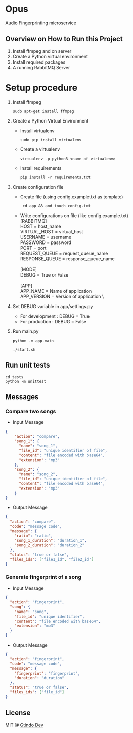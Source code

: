 # Opus

Audio Fingerprinting microservice

## Overview on How to Run this Project

1. Install ffmpeg and on server
2. Create a Python virtual environment
3. Install required packages
4. A running RabbitMQ Server

# Setup procedure
1. Install ffmpeg
    ````shell script
    sudo apt-get install ffmpeg
2. Create a Python Virtual Environment
    - Install virtualenv
        ````shell script
        sudo pip install virtualenv

    - Create a virtualenv
        ````shell script
        virtualenv -p python3 <name of virtualenv>

    - Install requirements
        ````shell script
        pip install -r requirements.txt

3. Create configuration file
    - Create file (using config.example.txt as template)
       
       ````shell script
        cd app && and touch config.txt

    - Write configurations on file (like config.example.txt)\
         [RABBITMQ] \
         HOST = host_name \
         VIRTUAL_HOST = virtual_host \
         USERNAME = username \
         PASSWORD = password \
         PORT = port \
         REQUEST_QUEUE = request_queue_name \
         RESPONSE_QUEUE = response_queue_name \
         \
         [MODE] \
         DEBUG = True or False \
         \
         [APP] \
         APP_NAME = Name of application \
         APP_VERSION = Version of application \

4. Set DEBUG variable in app/settings.py
    - For development : DEBUG = True
    - For production : DEBUG = False

5. Run main.py
    ```shell script
    python -m app.main
   
    ./start.sh
   
## Run unit tests  
    cd tests
    python -m unittest


## Messages

### Compare two songs

* Input Message
```json
{
    "action": "compare",
    "song_1": {
      "name": "song_1",
      "file_id": "unique identifier of file",
      "content": "file encoded with base64",
      "extension": "mp3"  
    },
    "song_2": {
      "name": "song_2",
      "file_id": "unique identifier of file",
      "content": "file encoded with base64",
      "extension": "mp3"  
    }
}
```

* Output Message

```json
{
  "action": "compare",
  "code": "message code",
  "message": {
    "ratio": "ratio",
    "song_1_duration": "duration_1",
    "song_2_duration": "duration_2"
  },
  "status": "true or false",
  "files_ids": ["file1_id", "file2_id"]
}
```

### Generate fingerprint of a song

* Input Message

```json
{
  "action": "fingerprint",
  "song": {
    "name": "song",
    "file_id": "unique identifier",
    "content": "file encoded with base64",
    "extension": "mp3"
  }
}
```

* Output Message

```json
{
  "action": "fingerprint",
  "code": "message code",
  "message": {
    "fingerprint": "fingerprint",
    "duration": "duration"
  },
  "status": "true or false",
  "files_ids": ["file_id"]
}
```

## License

MIT @ [Gtindo Dev](https://www.gtindo.dev)
